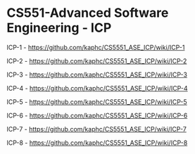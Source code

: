 #  CS551-Advanced Software Engineering - ICP
ICP-1 - https://github.com/kaphc/CS5551_ASE_ICP/wiki/ICP-1

ICP-2 - https://github.com/kaphc/CS5551_ASE_ICP/wiki/ICP-2

ICP-3 - https://github.com/kaphc/CS5551_ASE_ICP/wiki/ICP-3

ICP-4 - https://github.com/kaphc/CS5551_ASE_ICP/wiki/ICP-4

ICP-5 - https://github.com/kaphc/CS5551_ASE_ICP/wiki/ICP-5

ICP-6 - https://github.com/kaphc/CS5551_ASE_ICP/wiki/ICP-6

ICP-7 - https://github.com/kaphc/CS5551_ASE_ICP/wiki/ICP-7

ICP-8 - https://github.com/kaphc/CS5551_ASE_ICP/wiki/ICP-8
